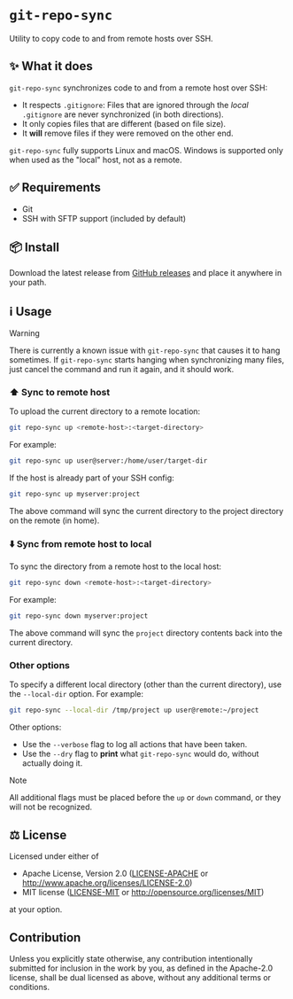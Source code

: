 # `git-repo-sync`

Utility to copy code to and from remote hosts over SSH.

## ✨ What it does

`git-repo-sync` synchronizes code to and from a remote host over SSH:

* It respects `.gitignore`: Files that are ignored through the *local*
  `.gitignore` are never synchronized (in both directions).
* It only copies files that are different (based on file size).
* It **will** remove files if they were removed on the other end.

`git-repo-sync` fully supports Linux and macOS. Windows is supported only when
used as the "local" host, not as a remote.

## ✅ Requirements

* Git
* SSH with SFTP support (included by default)

## 📦 Install

Download the latest release from [GitHub releases](https://github.com/oddity-ai/git-repo-sync/releases) and place it anywhere in your path.

## ℹ️ Usage

> [!WARNING]  
> There is currently a known issue with `git-repo-sync` that causes it to hang
> sometimes. If `git-repo-sync` starts hanging when synchronizing many files,
> just cancel the command and run it again, and it should work.

### ⬆️ Sync to remote host

To upload the current directory to a remote location:

```bash
git repo-sync up <remote-host>:<target-directory>
```

For example:

```bash
git repo-sync up user@server:/home/user/target-dir
```

If the host is already part of your SSH config:

```bash
git repo-sync up myserver:project
```

The above command will sync the current directory to the project directory on
the remote (in home).

### ⬇️ Sync from remote host to local

To sync the directory from a remote host to the local host:

```bash
git repo-sync down <remote-host>:<target-directory>
```

For example:

```bash
git repo-sync down myserver:project
```

The above command will sync the `project` directory contents back into the
current directory.

### Other options

To specify a different local directory (other than the current directory), use
the `--local-dir` option. For example:

```bash
git repo-sync --local-dir /tmp/project up user@remote:~/project
```

Other options:
* Use the `--verbose` flag to log all actions that have been taken.
* Use the `--dry` flag to **print** what `git-repo-sync` would do, without
  actually doing it.

> [!NOTE]
> All additional flags must be placed before the `up` or `down` command, or they
> will not be recognized.

## ⚖️ License

Licensed under either of

 * Apache License, Version 2.0
   ([LICENSE-APACHE](LICENSE-APACHE) or http://www.apache.org/licenses/LICENSE-2.0)
 * MIT license
   ([LICENSE-MIT](LICENSE-MIT) or http://opensource.org/licenses/MIT)

at your option.

## Contribution

Unless you explicitly state otherwise, any contribution intentionally submitted
for inclusion in the work by you, as defined in the Apache-2.0 license, shall be
dual licensed as above, without any additional terms or conditions.
